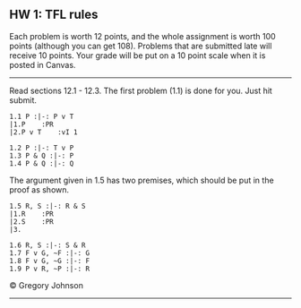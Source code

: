 ## HW 1: TFL rules

Each problem is worth 12 points, and the whole assignment is worth 100 points (although you can get 108). Problems that are submitted late will receive 10 points. Your grade will be put on a 10 point scale when it is posted in Canvas. 

---

Read sections 12.1 - 12.3. The first problem (1.1) is done for you. Just hit submit.

~~~{.ProofChecker .JohnsonSL options="fonts tabindent render" guides="fitch" points="12" late-credit="10"}
1.1 P :|-: P v T
|1.P	:PR
|2.P v T	:vI 1
~~~

~~~{.ProofChecker .JohnsonSL options="fonts tabindent render" guides="fitch" points="12" late-credit="10"}
1.2 P :|-: T v P 
1.3 P & Q :|-: P 
1.4 P & Q :|-: Q
~~~

The argument given in 1.5 has two premises, which should be put in the proof as shown. 

~~~{.ProofChecker .JohnsonSL options="fonts tabindent render" guides="fitch" points="12" late-credit="10"}
1.5 R, S :|-: R & S
|1.R	:PR
|2.S	:PR
|3. 
~~~

~~~{.ProofChecker .JohnsonSL options="fonts tabindent render" guides="fitch" points="12" late-credit="10"}
1.6 R, S :|-: S & R
1.7 F v G, ~F :|-: G
1.8 F v G, ~G :|-: F
1.9 P v R, ~P :|-: R 
~~~

<p>&copy; <script>document.write(new Date().getFullYear())</script> Gregory Johnson</p>
 
---
